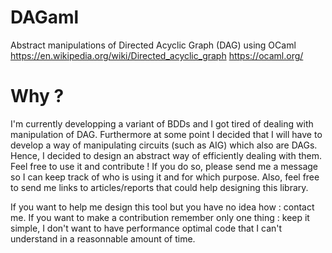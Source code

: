 # DAGaml
Abstract manipulations of Directed Acyclic Graph (DAG) using OCaml
https://en.wikipedia.org/wiki/Directed_acyclic_graph
https://ocaml.org/

# Why ?
I'm currently developping a variant of BDDs and I got tired of dealing with manipulation of DAG. Furthermore at some point I decided that I will have to develop a way of manipulating circuits (such as AIG) which also are DAGs. Hence, I decided to design an abstract way of efficiently dealing with them.
Feel free to use it and contribute !
If you do so, please send me a message so I can keep track of who is using it and for which purpose.
Also, feel free to send me links to articles/reports that could help designing this library.

If you want to help me design this tool but you have no idea how : contact me.
If you want to make a contribution remember only one thing : keep it simple, I don't want to have performance optimal code that I can't understand in a reasonnable amount of time.

